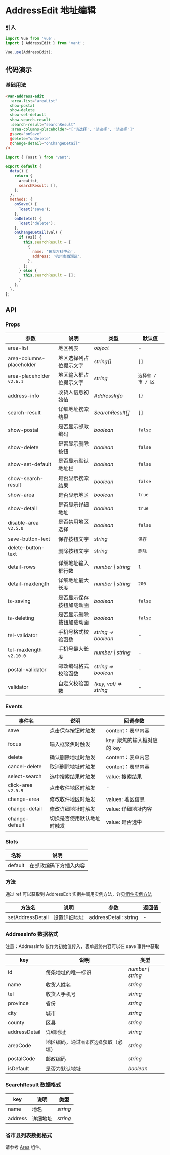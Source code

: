 # AddressEdit 地址编辑

### 引入

```js
import Vue from 'vue';
import { AddressEdit } from 'vant';

Vue.use(AddressEdit);
```

## 代码演示

### 基础用法

```html
<van-address-edit
  :area-list="areaList"
  show-postal
  show-delete
  show-set-default
  show-search-result
  :search-result="searchResult"
  :area-columns-placeholder="['请选择', '请选择', '请选择']"
  @save="onSave"
  @delete="onDelete"
  @change-detail="onChangeDetail"
/>
```

```js
import { Toast } from 'vant';

export default {
  data() {
    return {
      areaList,
      searchResult: [],
    };
  },
  methods: {
    onSave() {
      Toast('save');
    },
    onDelete() {
      Toast('delete');
    },
    onChangeDetail(val) {
      if (val) {
        this.searchResult = [
          {
            name: '黄龙万科中心',
            address: '杭州市西湖区',
          },
        ];
      } else {
        this.searchResult = [];
      }
    },
  },
};
```

## API

### Props

| 参数 | 说明 | 类型 | 默认值 |
| --- | --- | --- | --- |
| area-list | 地区列表 | _object_ | - |
| area-columns-placeholder | 地区选择列占位提示文字 | _string[]_ | `[]` |
| area-placeholder `v2.6.1` | 地区输入框占位提示文字 | _string_ | `选择省 / 市 / 区` |
| address-info | 收货人信息初始值 | _AddressInfo_ | `{}` |
| search-result | 详细地址搜索结果 | _SearchResult[]_ | `[]` |
| show-postal | 是否显示邮政编码 | _boolean_ | `false` |
| show-delete | 是否显示删除按钮 | _boolean_ | `false` |
| show-set-default | 是否显示默认地址栏 | _boolean_ | `false` |
| show-search-result | 是否显示搜索结果 | _boolean_ | `false` |
| show-area | 是否显示地区 | _boolean_ | `true` |
| show-detail | 是否显示详细地址 | _boolean_ | `true` |
| disable-area `v2.5.0` | 是否禁用地区选择 | _boolean_ | `false` |
| save-button-text | 保存按钮文字 | _string_ | `保存` |
| delete-button-text | 删除按钮文字 | _string_ | `删除` |
| detail-rows | 详细地址输入框行数 | _number \| string_ | `1` |
| detail-maxlength | 详细地址最大长度 | _number \| string_ | `200` |
| is-saving | 是否显示保存按钮加载动画 | _boolean_ | `false` |
| is-deleting | 是否显示删除按钮加载动画 | _boolean_ | `false` |
| tel-validator | 手机号格式校验函数 | _string => boolean_ | - |
| tel-maxlength `v2.10.0` | 手机号最大长度 | _number \| string_ | - |
| postal-validator | 邮政编码格式校验函数 | _string => boolean_ | - |
| validator | 自定义校验函数 | _(key, val) => string_ | - |

### Events

| 事件名 | 说明 | 回调参数 |
| --- | --- | --- |
| save | 点击保存按钮时触发 | content：表单内容 |
| focus | 输入框聚焦时触发 | key: 聚焦的输入框对应的 key |
| delete | 确认删除地址时触发 | content：表单内容 |
| cancel-delete | 取消删除地址时触发 | content：表单内容 |
| select-search | 选中搜索结果时触发 | value: 搜索结果 |
| click-area `v2.5.9` | 点击收件地区时触发 | - |
| change-area | 修改收件地区时触发 | values: 地区信息 |
| change-detail | 修改详细地址时触发 | value: 详细地址内容 |
| change-default | 切换是否使用默认地址时触发 | value: 是否选中 |

### Slots

| 名称    | 说明                   |
| ------- | ---------------------- |
| default | 在邮政编码下方插入内容 |

### 方法

通过 ref 可以获取到 AddressEdit 实例并调用实例方法，详见[组件实例方法](#/zh-CN/quickstart#zu-jian-shi-li-fang-fa)

| 方法名           | 说明         | 参数                  | 返回值 |
| ---------------- | ------------ | --------------------- | ------ |
| setAddressDetail | 设置详细地址 | addressDetail: string | -      |

### AddressInfo 数据格式

注意：AddressInfo 仅作为初始值传入，表单最终内容可以在 save 事件中获取

| key           | 说明                                   | 类型               |
| ------------- | -------------------------------------- | ------------------ |
| id            | 每条地址的唯一标识                     | _number \| string_ |
| name          | 收货人姓名                             | _string_           |
| tel           | 收货人手机号                           | _string_           |
| province      | 省份                                   | _string_           |
| city          | 城市                                   | _string_           |
| county        | 区县                                   | _string_           |
| addressDetail | 详细地址                               | _string_           |
| areaCode      | 地区编码，通过`省市区选择`获取（必填） | _string_           |
| postalCode    | 邮政编码                               | _string_           |
| isDefault     | 是否为默认地址                         | _boolean_          |

### SearchResult 数据格式

| key     | 说明     | 类型     |
| ------- | -------- | -------- |
| name    | 地名     | _string_ |
| address | 详细地址 | _string_ |

### 省市县列表数据格式

请参考 [Area](#/zh-CN/area) 组件。
